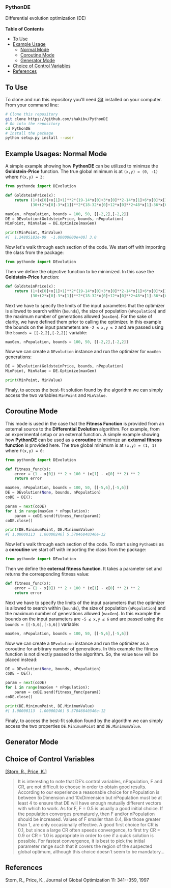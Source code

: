 ### PythonDE
Differential evolution optimization (DE)
<br/><br/>
**Table of Contents**
* [To Use](#to-use)  
* [Example Usage](#example-usages-normal-mode)
  * [Normal Mode](#example-usages-normal-mode)  
  * [Coroutine Mode](#coroutine-mode)
  * [Generator Mode](#generator-mode)
* [Choice of Control Variables](#choice-of-control-variables)
* [References](#references)  

To Use
------

To clone and run this repository you'll need [Git](https://git-scm.com) installed on your computer. From your command line:

```bash
# Clone this repository
git clone https://github.com/shakibv/PythonDE
# Go into the repository
cd PythonDE
# Install the package
python setup.py install --user
```
Example Usages: Normal Mode
---------------------------

A simple example showing how **PythonDE** can be utilized to minimze the **Goldstein-Price** function. The true global minimum is at `(x,y) = (0, -1)` where `f(x,y) = 3`:
```python
from pythonde import DEvolution

def GoldsteinPrice(x):
    return (1+(x[0]+x[1]+1)**2*(19-14*x[0]+3*x[0]**2-14*x[1]+6*x[0]*x[1]+3*x[1]**2))* \
           (30+(2*x[0]-3*x[1])**2*(18-32*x[0]+12*x[0]**2+48*x[1]-36*x[0]*x[1]+27*x[1]**2))

maxGen, nPopulation, bounds = 100, 50, [[-2,2],[-2,2]]
DE = DEvolution(GoldsteinPrice, bounds, nPopulation)
MinPoint, MinValue = DE.Optimize(maxGen)

print(MinPoint, MinValue)
#[  1.24805183e-09  -1.00000000e+00] 3.0
```
Now let's walk through each section of the code. We start off with importing the class from the package:
```python
from pythonde import DEvolution
```
Then we define the objective function to be minimized. In this case the **Goldstein-Price** function:
```python
def GoldsteinPrice(x):
    return (1+(x[0]+x[1]+1)**2*(19-14*x[0]+3*x[0]**2-14*x[1]+6*x[0]*x[1]+3*x[1]**2))* \
           (30+(2*x[0]-3*x[1])**2*(18-32*x[0]+12*x[0]**2+48*x[1]-36*x[0]*x[1]+27*x[1]**2))
```
Next we have to specify the limits of the input parameters that the optimizer is allowed to search within (`bounds`), the size of population (`nPopulation`) and the maximum number of generations allowed (`maxGen`). For the sake of clarity, we have defined them prior to calling the optimizer. In this example the bounds on the input parameters are `-2 ≤ x,y ≤ 2` and are passed using the `bounds = [[-2,2],[-2,2]]` variable:
```python
maxGen, nPopulation, bounds = 100, 50, [[-2,2],[-2,2]]
```
Now we can create a `DEvolution` instance and run the optimizer for `maxGen` generations:
```python
DE = DEvolution(GoldsteinPrice, bounds, nPopulation)
MinPoint, MinValue = DE.Optimize(maxGen)

print(MinPoint, MinValue)
```
Finaly, to access the best-fit solution found by the algorithm we can simply access the two variables `MinPoint` and `MinValue`.

Coroutine Mode
--------------

This mode is used in the case that the **Fitness Function** is provided from an external source to the **Differential Evolution** algorithm. For example, from an experimental setup or an external function. A simple example showing how **PythonDE** can be used as a **coroutine** to minimze an **external fitness function** is provided here. The true global minimum is at `(x,y) = (1, 1)` where `f(x,y) = 0`:
```python
from pythonde import DEvolution

def fitness_func(x):
    error = (1 - x[0]) ** 2 + 100 * (x[1] - x[0] ** 2) ** 2
    return error

maxGen, nPopulation, bounds = 100, 50, [[-5,6],[-5,6]]
DE = DEvolution(None, bounds, nPopulation)
coDE = DE();

param = next(coDE)
for i in range(maxGen * nPopulation):
    param = coDE.send(fitness_func(param))
coDE.close()

print(DE.MinimumPoint, DE.MinimumValue)
#[ 1.00000113  1.00000246] 5.57046840346e-12
```
Now let's walk through each section of the code. To start using `PythonDE` as a **coroutine** we start off with importing the class from the package:
```python
from pythonde import DEvolution
```
Then we define the **external fitness function**. It takes a parameter set and returns the corresponding fitness value:
```python
def fitness_func(x):
    error = (1 - x[0]) ** 2 + 100 * (x[1] - x[0] ** 2) ** 2
    return error
```
Next we have to specify the limits of the input parameters that the optimizer is allowed to search within (`bounds`), the size of population (`nPopulation`) and the maximum number of generations allowed (`maxGen`). In this example the bounds on the input parameters are `-5 ≤ x,y ≤ 6` and are passed using the `bounds = [[-5,6],[-5,6]]` variable:
```python
maxGen, nPopulation, bounds = 100, 50, [[-5,6],[-5,6]]
```
Now we can create a `DEvolution` instance and run the optimizer as a coroutine for arbitrary number of generations. In this example the fitness function is not directly passed to the algorithm. So, the value `None` will be placed instead:
```python
DE = DEvolution(None, bounds, nPopulation)
coDE = DE();

param = next(coDE)
for i in range(maxGen * nPopulation):
    param = coDE.send(fitness_func(param))
coDE.close()

print(DE.MinimumPoint, DE.MinimumValue)
#[ 1.00000113  1.00000246] 5.57046840346e-12
```
Finaly, to access the best-fit solution found by the algorithm we can simply access the two properties `DE.MinimumPoint` and `DE.MinimumValue`.

Generator Mode
--------------

Choice of Control Variables
---------------------------
[[Storn, R., Price, K.]](#references)

>It is interesting to note that DE’s control variables, nPopulation, F and CR, are not difficult to choose in order to obtain good results. According to our experience a reasonable choice for nPopulation is between 5xDimension and 10xDimension but nPopulation must be at least 4 to ensure that DE will have enough mutually different vectors with which to work. As for F, F = 0.5 is usually a good initial choice. If the population converges prematurely, then F and/or nPopulation should be increased. Values of F smaller than 0.4, like those greater than 1, are only occasionally effective. A good first choice for CR is 0.1, but since a large CR often speeds convergence, to first try CR = 0.9 or CR = 1.0 is appropriate in order to see if a quick solution is possible. For fastest convergence, it is best to pick the initial parameter range such that it covers the region of the suspected global optimum, although this choice doesn’t seem to be mandatory...

References
----------
Storn, R., Price, K., Journal of Global Optimization 11: 341--359, 1997
